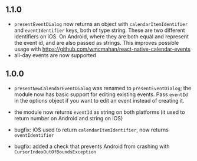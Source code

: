 ## 1.1.0

* `presentEventDialog` now returns an object with `calendarItemIdentifier` and `eventIdentifier` keys, both of type string.
  These are two different identifiers on iOS. On Android, where they are both equal and represent the event id, and are also passed as strings. This improves possible usage with https://github.com/wmcmahan/react-native-calendar-events
* all-day events are now supported

## 1.0.0

* `presentNewCalendarEventDialog` was renamed to `presentEventDialog`; the module now has basic support for editing existing events. Pass `eventId` in the options object if you want to edit an event instead of creating it.

* the module now returns `eventId` as string on both platforms (it used to return number on Android and string on iOS)

* bugfix: iOS used to return `calendarItemIdentifier`, now returns `eventIdentifier`

* bugfix: added a check that prevents Android from crashing with `CursorIndexOutOfBoundsException`
